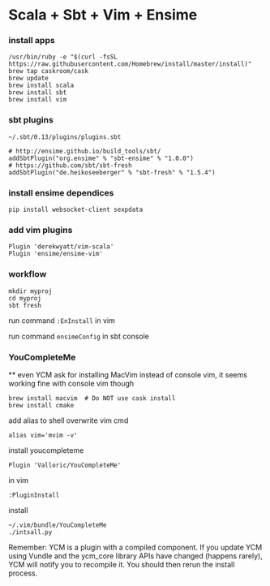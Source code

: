 
Scala + Sbt + Vim + Ensime
==========================

### install apps
```
/usr/bin/ruby -e "$(curl -fsSL https://raw.githubusercontent.com/Homebrew/install/master/install)"
brew tap caskroom/cask
brew update
brew install scala
brew install sbt
brew install vim
```

### sbt plugins
`~/.sbt/0.13/plugins/plugins.sbt`
```
# http://ensime.github.io/build_tools/sbt/
addSbtPlugin("org.ensime" % "sbt-ensime" % "1.0.0")
# https://github.com/sbt/sbt-fresh
addSbtPlugin("de.heikoseeberger" % "sbt-fresh" % "1.5.4")
```

### install ensime dependices
```
pip install websocket-client sexpdata
```

### add vim plugins
```
Plugin 'derekwyatt/vim-scala'
Plugin 'ensime/ensime-vim'
```



### workflow

```
mkdir myproj
cd myproj
sbt fresh
```

run command `:EnInstall` in vim

run command `ensimeConfig` in sbt console

### YouCompleteMe 
** even YCM ask for installing MacVim instead of console vim,
it seems working fine with console vim though

```
brew install macvim  # Do NOT use cask install
brew install cmake
```

add alias to shell overwrite vim cmd
```
alias vim='mvim -v'
```

install youcompleteme
```
Plugin 'Valloric/YouCompleteMe'
```
in vim
```
:PluginInstall
```
install
```
~/.vim/bundle/YouCompleteMe
./intsall.py
```

Remember: YCM is a plugin with a compiled component. If you update YCM using Vundle and the ycm_core library APIs have changed (happens rarely), YCM will notify you to recompile it. You should then rerun the install process.
